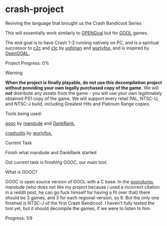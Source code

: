 # crash-project
Reviving the language that brought us the Crash Bandicoot Series

This will essentially work similarly to [OPENGoal](https://github.com/open-goal) but for [GOOL](https://all-things-andy-gavin.com/2011/03/12/making-crash-bandicoot-gool-part-9/) games.

The end goal is to have Crash 1-3 running natively on PC, and is a spiritual successor to [c2c](https://github.com/ughman/c2c) and [c1c](https://github.com/wurlyfox/c1c?tab=readme-ov-file) by [ughman](https://github.com/ughman) and [wurlyfox,](https://github.com/wurlyfox) and is inspired by [OpenGOAL.](https://opengoal.dev/)

Project Progress: 0%

> [!WARNING]
> **When the project is finally playable, do not use this decompilation project without providing your own legally purchased copy of the game.** We will ***not*** distribute any assets from the game - you will use your own legitimately obtained PS1 copy of the game. We will support every retail PAL, NTSC-U, and NTSC-J build, including Greatest Hits and Platinum Range copies.

Tools being used:

[gooc](https://github.com/mandude/gooc) by [mandude](https://github.com/ManDude) and [DankRank.](https://github.com/DankRank)

[crashutils](https://github.com/wurlyfox/crashutils) by [wurlyfox.](https://github.com/wurlyfox)

Current Task

Finish what mandude and DankRank started

Out current task is finishing GOOC, our main tool.

What is GOOC?

GOOC is open source version of GOOL with a C base. In the [goocdump](https://github.com/ManDude/goocdump), mandude (who does not like my project because i used a incorrect citation in a reddit post, he can go fuck himself for having a fit over that) there should be 3 games, and 3 for each regional version, so 9. But the only one finished is NTSC-J of the first Crash Bandicoot. I haven't fully tested the tool yet, but it should decompile the games, if we were to listen to him.

Progress: 1/9
